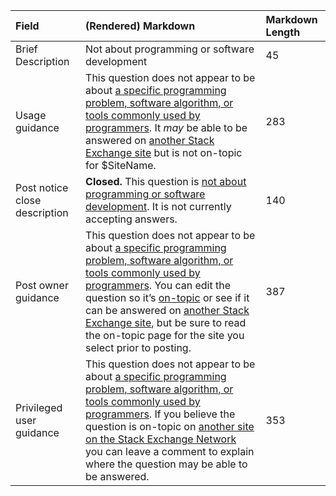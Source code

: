 | Field | (Rendered) Markdown | Markdown Length |
|:---|:---|:---|
| Brief Description | Not about programming or software development | 45 |
| Usage guidance | This question does not appear to be about [a specific programming problem, software algorithm, or tools commonly used by programmers](/help/on-topic). It _may_ be able to be answered on [another Stack Exchange site](https://stackexchange.com/sites) but is not on-topic for $SiteName. | 283 |
| Post notice close description | **Closed.** This question is [not about programming or software development](/help/closed-questions). It is not currently accepting answers. | 140 |
| Post owner guidance | This question does not appear to be about [a specific programming problem, software algorithm, or tools commonly used by programmers](/help/on-topic). You can edit the question so it’s [on-topic](/help/on-topic) or see if it can be answered on [another Stack Exchange site](https://stackexchange.com/sites), but be sure to read the on-topic page for the site you select prior to posting. | 387 |
| Privileged user guidance | This question does not appear to be about [a specific programming problem, software algorithm, or tools commonly used by programmers](/help/on-topic). If you believe the question is on-topic on [another site on the Stack Exchange Network](https://stackexchange.com/sites) you can leave a comment to explain where the question may be able to be answered. | 353 |